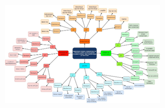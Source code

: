 ![CustomerMindMap](https://github.com/oleksandrblazhko/ai-212-zelinska/blob/branch2/SoftwareRequirements/DeterminingConsumerNeeds/MaterialNeedsDetails/%D0%BF%D0%BF1.jpg)

